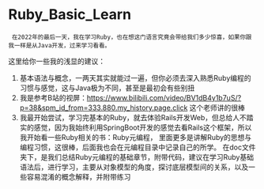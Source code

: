 # Ruby_Basic_Learn
     在2022年的最后一天，我在学习Ruby，也在想这门语言究竟会带给我们多少惊喜，如果你跟我一样是从Java开发，过来学习看看。
这里给你一些我的浅显的建议：
1. 基本语法与概念，一两天其实就能过一遍，但你必须去深入熟悉Ruby编程的习惯与感觉，这与Java极为不同，甚至是最初会有些别扭
2. 我是参考B站的视屏：https://www.bilibili.com/video/BV1dB4y1b7uS/?p=38&spm_id_from=333.880.my_history.page.click 这个老师讲的很棒
3. 我最开始尝试，学习完基本的Ruby，就去体验Rails开发Web，但总给人不踏实的感觉，因为我始终利用SpringBoot开发的感觉去看Rails这个框架，所以我开始看一些Ruby相关的书：Ruby元编程，
里面更多是讲解Ruby的思想与编程习惯，这很棒，后面我也会在元编程目录中记录自己的所学。
     在doc文件夹下，是我们总结Ruby元编程的基础章节，附带代码，建议在学习Ruby基础语法后，进行学习，主要从对象模型的角度，探讨底层模型间的关系，以及一些容易混淆的概念解释，并附带练习




